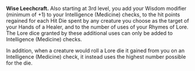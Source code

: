 **Wise Leechcraft.** Also starting at 3rd level, you add your Wisdom modifier (minimum of +1) to your Intelligence (Medicine) checks, to the hit points regained for each Hit Die spent by any creature you choose as the target of your Hands of a Healer, and to the number of uses of your Rhymes of Lore. The Lore dice granted by these additional uses can only be added to Intelligence (Medicine) checks.

In addition, when a creature would roll a Lore die it gained from you on an Intelligence (Medicine) check, it instead uses the highest number possible for the die.